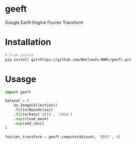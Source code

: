 # geeft
Google Earth Engine Fourier Transform 

# Installation
```bash
# From source
pip install git+https://github.com/Wetlands-NWRC/geeft.git
```


# Usasge
```python
import geeft

dataset = (
    ee.ImageCollection()
    .filterBounds(aoi)
    .filterDate('2013', '2018')
    .map(cloud_mask)
    .map(add_ndvi)
)

fourier_transform = geeft.compute(dataset, 'NDVI', 4)
```